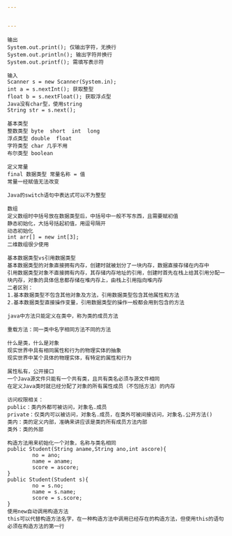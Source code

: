 ```yaml
---


---
```


<pre><code>输出
System.out.print(); 仅输出字符，无换行
System.out.println(); 输出字符并换行
System.out.printf(); 需填写表示符

输入
Scanner s = new Scanner(System.in);
int a = s.nextInt(); 获取整型
float b = s.nextFloat(); 获取浮点型
Java没有char型，使用string
String str = s.next();

基本类型
整数类型 byte  short  int  long
浮点类型 double  float
字符类型 char 几乎不用
布尔类型 boolean

定义常量
final 数据类型 常量名称 = 值
常量一经赋值无法改变

Java的switch语句中表达式可以不为整型

数组
定义数组时中括号放在数据类型后，中括号中一般不写东西，且需要赋初值
静态初始化，大括号括起初值，用逗号隔开
动态初始化
int arr[] = new int[3];
二维数组很少使用

基本数据类型vs引用数据类型
基本数据类型的对象直接拥有内存，创建时就被划分了一块内存，数据直接存储在内存中
引用数据类型对象不直接拥有内存，其存储内存地址的引用，创建时首先在栈上给其引用分配一块内存，对象的具体信息都存储在堆内存上，由栈上引用指向堆内存
二者区别：
1.基本数据类型不包含其他对象及方法，引用数据类型包含其他属性和方法
2.基本数据类型直接操作变量，引用数据类型的操作一般都会用到包含的方法

java中方法只能定义在类中，称为类的成员方法

重载方法：同一类中名字相同方法不同的方法

什么是类，什么是对象
现实世界中具有相同属性和行为的物理实体的抽象
现实世界中某个具体的物理实体，有特定的属性和行为

属性私有，公开接口
一个Java源文件只能有一个共有类，且共有类名必须与源文件相同
在定义Java类时就已经分配了对象的所有属性成员（不包括方法）的内存

访问权限相关：
public：类内外都可被访问，对象名.成员
private：仅类内可以被访问，对象名.成员，在类外可被间接访问，对象名.公开方法()
类内：类的定义内部，准确来讲应该是类的所有成员方法内部
类外：类的外部

构造方法用来初始化一个对象，名称与类名相同
public Student(String aname,String ano,int ascore){
		no = ano;
		name = aname;
		score = ascore;
}
public Student(Student s){
		no = s.no;
		name = s.name;
		score = s.score;
}
使用new自动调用构造方法
this可以代替构造方法名字，在一种构造方法中调用已经存在的构造方法，但使用this的语句必须在构造方法的第一行
</code></pre>

